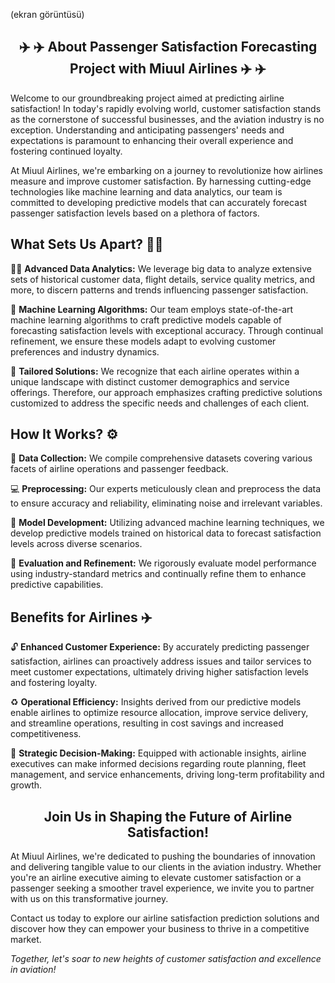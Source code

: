 (ekran görüntüsü)


<h2 align="center"> <b> ✈️ ✈️  About Passenger Satisfaction Forecasting Project with Miuul Airlines  ✈️ ✈️</b></h2>

<p <a> Welcome to our groundbreaking project aimed at predicting airline satisfaction! In today's rapidly evolving world, customer satisfaction stands as the cornerstone of successful businesses, and the aviation industry is no exception. Understanding and anticipating passengers' needs and expectations is paramount to enhancing their overall experience and fostering continued loyalty. </a>

<a> At Miuul Airlines, we're embarking on a journey to revolutionize how airlines measure and improve customer satisfaction. By harnessing cutting-edge technologies like machine learning and data analytics, our team is committed to developing predictive models that can accurately forecast passenger satisfaction levels based on a plethora of factors.</a>

<h2> <b> What Sets Us Apart? 👯‍♂️</b> </h2>

<p <a> 🕵️‍♂️ <b> Advanced Data Analytics:</b> We leverage big data to analyze extensive sets of historical customer data, flight details, service quality metrics, and more, to discern patterns and trends influencing passenger satisfaction.</a>

<a> 🦾 <b> Machine Learning Algorithms:</b> Our team employs state-of-the-art machine learning algorithms to craft predictive models capable of forecasting satisfaction levels with exceptional accuracy. Through continual refinement, we ensure these models adapt to evolving customer preferences and industry dynamics.</a>

<a> 🤌 <b> Tailored Solutions:</b> We recognize that each airline operates within a unique landscape with distinct customer demographics and service offerings. Therefore, our approach emphasizes crafting predictive solutions customized to address the specific needs and challenges of each client.</a>

<h2> <b> How It Works? </b> ⚙️ </h2>

<p <a> 🙌 <b> Data Collection:</b> We compile comprehensive datasets covering various facets of airline operations and passenger feedback.</a>

<p <a> 💻 <b> Preprocessing:</b> Our experts meticulously clean and preprocess the data to ensure accuracy and reliability, eliminating noise and irrelevant variables.</a>

<p <a> 💾 <b> Model Development:</b> Utilizing advanced machine learning techniques, we develop predictive models trained on historical data to forecast satisfaction levels across diverse scenarios.</a>

<p <a> 🔑 <b> Evaluation and Refinement:</b> We rigorously evaluate model performance using industry-standard metrics and continually refine them to enhance predictive capabilities.</a>

<h2> Benefits for Airlines ✈️ </b></h2>

<p <a> 🔓 <b> Enhanced Customer Experience:</b> By accurately predicting passenger satisfaction, airlines can proactively address issues and tailor services to meet customer expectations, ultimately driving higher satisfaction levels and fostering loyalty.</a>

<p <a> ♻️ <b> Operational Efficiency:</b> Insights derived from our predictive models enable airlines to optimize resource allocation, improve service delivery, and streamline operations, resulting in cost savings and increased competitiveness.</a>

<p <a> 📢 <b> Strategic Decision-Making:</b> Equipped with actionable insights, airline executives can make informed decisions regarding route planning, fleet management, and service enhancements, driving long-term profitability and growth.</a>


<h2 align="center"> Join Us in Shaping the Future of Airline Satisfaction! </h2>

  
<p <a> At Miuul Airlines, we're dedicated to pushing the boundaries of innovation and delivering tangible value to our clients in the aviation industry. Whether you're an airline executive aiming to elevate customer satisfaction or a passenger seeking a smoother travel experience, we invite you to partner with us on this transformative journey.</a>

<p <a> Contact us today to explore our airline satisfaction prediction solutions and discover how they can empower your business to thrive in a competitive market.</a>

<p <a><em> Together, let's soar to new heights of customer satisfaction and excellence in aviation!</em></a>





